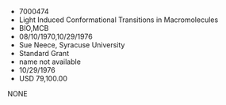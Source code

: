 * 7000474
* Light Induced Conformational Transitions in Macromolecules
* BIO,MCB
* 08/10/1970,10/29/1976
* Sue Neece, Syracuse University
* Standard Grant
*   name not available
* 10/29/1976
* USD 79,100.00

NONE